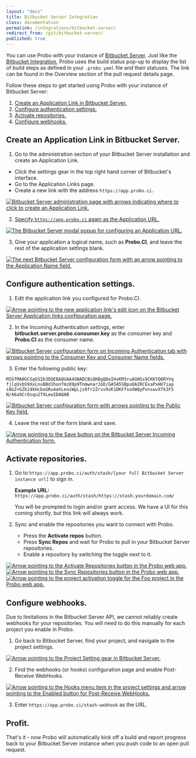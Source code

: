 ```yaml
---
layout: "docs"
title: Bitbucket Server Integration
class: documentation
permalink: /integrations/bitbucket-server/
redirect_from: /git/bitbucket-server/
published: true
---
```

You can use Probo with your instance of [Bitbucket Server](https://bitbucket.org/product/server). Just like the [Bitbucket Integration](/git/bitbucket/ "Bitbucket Integration"), Probo uses the build status pop-up to display the list of build steps as defined in your `.probo.yaml` file and their statuses. The link can be found in the Overview section of the pull request details page.

Follow these steps to get started using Probo with your instance of Bitbucket Server:

  1. <a href="#create-an-application-link-in-bitbucket-server">Create an Application Link in Bitbucket Server.</a>
  2. <a href="#configure-authentication-settings">Configure authentication settings.</a>
  3. <a href="#activate-repositories">Activate repositories.</a>
  4. <a href="#configure-webhooks">Configure webhooks.</a>

## Create an Application Link in Bitbucket Server.

1. Go to the administration section of your Bitbucket Server installation and create an Application Link.
  * Click the settings gear in the top right hand corner of Bitbucket's interface.
  * Go to the Application Links page.
  * Create a new link with the address `https://app.probo.ci`.
  <a href="/images/bitbucket-server/bbserver-setup-1--create-app-link.png" data-lightbox="bbserver-setup-1">
  <img src="/images/bitbucket-server/bbserver-setup-1--create-app-link.png" class="screenshot" alt="Bitbucket Server administration page with arrows indicating where to click to create an Application Link.">


2. Specify `https://app.probo.ci` again as the Application URL.
  <a href="/images/bitbucket-server/bbserver-setup-2--configure-app-link-url.png" data-lightbox="bbserver-setup-2">
  <img src="/images/bitbucket-server/bbserver-setup-2--configure-app-link-url.png" class="screenshot" alt="The Bitbucket Server modal popup for configuring an Application URL." class="screenshot">
  </a>

3. Give your application a logical name, such as **Probo.CI**, and leave the rest of the application settings blank.
  <a href="/images/bitbucket-server/bbserver-setup-3--configure-app-link-name.png" data-lightbox="bbserver-setup-3">
  <img src="/images/bitbucket-server/bbserver-setup-3--configure-app-link-name.png" alt="The next Bitbucket Server configuration form with an arrow pointing to the Application Name field." class="screenshot">
  </a>

## Configure authentication settings.

1. Edit the application link you configured for Probo.CI.
  <a href="/images/bitbucket-server/bbserver-setup-4--edit-app-link.png" data-lightbox="bbserver-setup-4">
  <img src="/images/bitbucket-server/bbserver-setup-4--edit-app-link.png" alt="Arrow pointing to the new application link's edit icon on the Bitbucket Server Application links configuration page." class="screenshot">
  </a>

2. In the Incoming Authentication settings, enter **bitbucket.server.probo.consumer.key** as the consumer key and **Probo.CI** as the consumer name.
  <a href="/images/bitbucket-server/bbserver-setup-5--enter-consumer-key.png" data-lightbox="bbserver-setup-5">
  <img src="/images/bitbucket-server/bbserver-setup-5--enter-consumer-key.png" alt="Bitbucket Server configuration form on Incoming Authentication tab with arrows pointing to the Consumer Key and Consumer Name fields." class="screenshot">
  </a>

3. Enter the following public key:
  ```
  MIGfMA0GCSqGSIb3DQEBAQUAA4GNADCBiQKBgQDeIHvKM3ruAGHSs9CKKYQ6RYVq
  fjlqVxbS9XxLnxBBd1honfmz89p9TnmwnarJoD/GA5A5SBpuOA2RCExaPxHU7iap
  s8GZ+GZk24kHcboGRu4ahLeoiWpLjz8fr2Zrsv9zK1DKFfsoXWQyPvnswvXfkIF5
  N/46a9CrOsqu2fXLewIDAQAB
  ```
  <a href="/images/bitbucket-server/bbserver-setup-6--enter-public-key.png" data-lightbox="bbserver-setup-6">
  <img src="/images/bitbucket-server/bbserver-setup-6--enter-public-key.png" alt="Bitbucket Server configuration form with arrows pointing to the Public Key field." class="screenshot">
  </a>

4. Leave the rest of the form blank and save.
  <a href="/images/bitbucket-server/bbserver-setup-7--incoming-auth-save.png" data-lightbox="bbserver-setup-7">
  <img src="/images/bitbucket-server/bbserver-setup-7--incoming-auth-save.png" alt="Arrow pointing to the Save button on the Bitbucket Server Incoming Authentication form." class="screenshot">
  </a>

## Activate repositories.

1. Go to `https://app.probo.ci/auth/stash/[your full Bitbucket Server instance url]` to sign in.

   **Example URL:** `https://app.probo.ci/auth/stash/https://stash.yourdomain.com/`

   You will be prompted to login and/or grant access. We have a UI for this coming shortly, but this link will always work.

2. Sync and enable the repositories you want to connect with Probo.
   * Press the **Activate repos** button.
   * Press **Sync Repos** and wait for Probo to pull in your Bitbucket Server repositories.
   * Enable a repository by switching the toggle next to it.
  <a href="/images/bitbucket-server/bbserver-setup-8--activate-repos.png" data-lightbox="bbserver-setup-8-9-10">
  <img src="/images/bitbucket-server/bbserver-setup-8--activate-repos.png" alt="Arrow pointing to the Activate Repositories button in the Probo web app." class="screenshot">
  </a>
  <a href="/images/bitbucket-server/bbserver-setup-9--sync-repos.png" data-lightbox="bbserver-setup-8-9-10">
  <img src="/images/bitbucket-server/bbserver-setup-9--sync-repos.png" alt="Arrow pointing to the Sync Repositories button in the Probo web app." class="screenshot">
  </a>
  <a href="/images/bitbucket-server/bbserver-setup-10--enable-repo.png" data-lightbox="bbserver-setup-8-9-10">
  <img src="/images/bitbucket-server/bbserver-setup-10--enable-repo.png" alt="Arrow pointing to the project activation toggle for the Foo project in the Probo web app." class="screenshot">
  </a>

## Configure webhooks.
Due to limitations in the Bitbucket Server API, we cannot reliably create webhooks for your repositories. You will need to do this manually for each project you enable in Probo.

1. Go back to Bitbucket Server, find your project, and navigate to the project settings.
  <a href="/images/bitbucket-server/bbserver-setup-11--webhook-settings.png" data-lightbox="bbserver-setup-11">
  <img src="/images/bitbucket-server/bbserver-setup-11--webhook-settings.png" alt="Arrow pointing to the Project Setting gear in Bitbucket Server." class="screenshot">
  </a>

2. Find the webhooks (or hooks) configuration page and enable Post-Receive WebHooks.
  <a href="/images/bitbucket-server/bbserver-setup-12--enable-webhooks.png" data-lightbox="bbserver-setup-12">
  <img src="/images/bitbucket-server/bbserver-setup-12--enable-webhooks.png" alt="Arrow pointing to the Hooks menu item in the project settings and arrow pointing to the Enabled button for Post-Receive WebHooks." class="screenshot">
  </a>

3. Enter `https://app.probo.ci/stash-webhook` as the URL.

## Profit.

That's it - now Probo will automatically kick off a build and report progress back to your Bitbucket Server instance when you push code to an open pull request.
